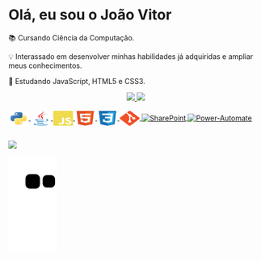 # Olá,  eu sou o João Vitor

📚 Cursando Ciência da Computação.

💡 Interassado em desenvolver minhas habilidades já adquiridas e ampliar meus conhecimentos.

📖 Estudando JavaScript, HTML5 e CSS3.
<div style="display: inline_block" align="center">
  <a href="https://github.com/Vitorjoaoc">
  <img height="180em" src="https://github-readme-stats.vercel.app/api?username=Vitorjoaoc&show_icons=true&theme=dracula&include_all_commits=true&count_private=true"/>
  <img height="180em" src="https://github-readme-stats.vercel.app/api/top-langs/?username=Vitorjoaoc&layout=compact&langs_count=7&theme=dracula"/>
</div>
 
<div style="display: inline_block"><br>
  <img align="center" alt="Rafa-Python" height="30" width="40" src="https://raw.githubusercontent.com/devicons/devicon/master/icons/python/python-original.svg">
  <img align="center" alt="Rafa-Java" height="30" width="40" src="https://raw.githubusercontent.com/devicons/devicon/master/icons/java/java-original.svg">
   <img align="center" alt="Rafa-Js" height="30" width="40" src="https://raw.githubusercontent.com/devicons/devicon/master/icons/javascript/javascript-plain.svg">
   <img align="center" alt="Rafa-HTML" height="30" width="40" src="https://raw.githubusercontent.com/devicons/devicon/master/icons/html5/html5-original.svg">
  <img align="center" alt="Rafa-CSS" height="30" width="40" src="https://raw.githubusercontent.com/devicons/devicon/master/icons/css3/css3-original.svg">
   <img align="center" alt="Rafa-GIT" height="30" width="40" src="https://raw.githubusercontent.com/devicons/devicon/master/icons/git/git-original.svg">
  <img align="center" alt="SharePoint" height="30" width="40" src="https://upload.wikimedia.org/wikipedia/commons/thumb/e/e1/Microsoft_Office_SharePoint_%282019%E2%80%93present%29.svg/2097px-Microsoft_Office_SharePoint_%282019%E2%80%93present%29.svg.png">
   <img align="center" alt="Power-Automate" height="30" width="40" src="https://play-lh.googleusercontent.com/aeXs0qriXwmHVWtq9u4zVUO6SifULKtJOQdtBg6wDQqaNEaaJKl6b2oiABMmHn6yLH8">
</div>
 
  
 ##

  
 <div> 
  <a href="https://www.linkedin.com/in/jo%C3%A3o-vitor-a01b6521b/" target="_blank"><img src="https://img.shields.io/badge/-LinkedIn-%230077B5?style=for-the-badge&logo=linkedin&logoColor=white" target="_blank"></a> 
</div>

![snake gif](https://github.com/Vitorjoaoc/Vitorjoaoc/blob/output/github-contribution-grid-snake.svg)
